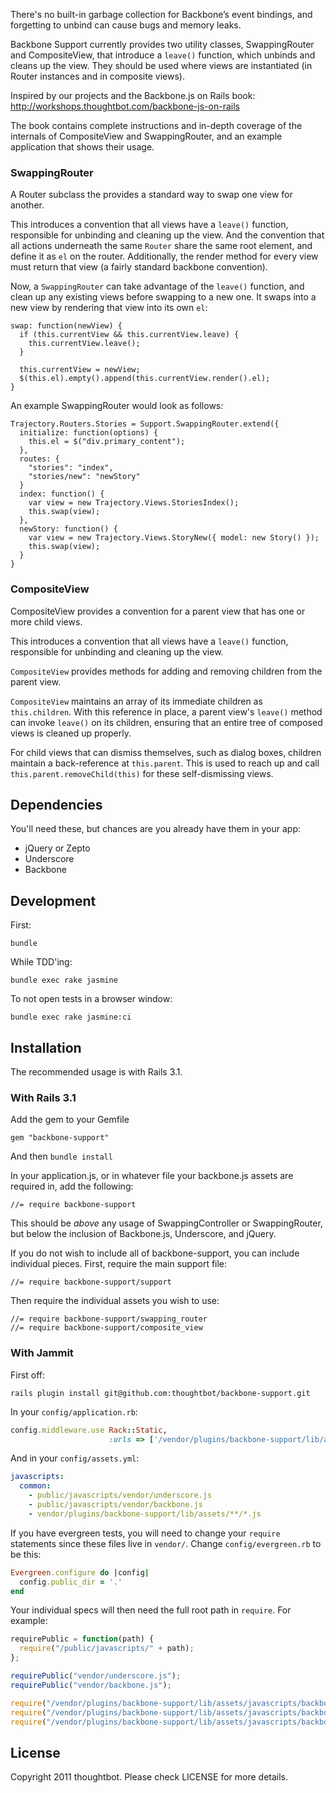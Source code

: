 There's no built-in garbage collection for Backbone’s event bindings, and 
forgetting to unbind can cause bugs and memory leaks.

Backbone Support currently provides two utility classes, SwappingRouter and CompositeView,
that introduce a `leave()` function, which unbinds and cleans up the view.
They should be used where views are instantiated (in Router instances and in composite views).

Inspired by our projects and the Backbone.js on Rails book:
http://workshops.thoughtbot.com/backbone-js-on-rails

The book contains complete instructions and in-depth coverage of the internals
of CompositeView and SwappingRouter, and an example application that shows
their usage.

### SwappingRouter

A Router subclass the provides a standard way to swap one view for another.

This introduces a convention that all views have a `leave()` function,
responsible for unbinding and cleaning up the view. And the convention that
all actions underneath the same `Router` share the same root element, and
define it as `el` on the router. Additionally, the render method for every
view must return that view (a fairly standard backbone convention).

Now, a `SwappingRouter` can take advantage of the `leave()` function, and
clean up any existing views before swapping to a new one.  It swaps into a new
view by rendering that view into its own `el`:

    swap: function(newView) {
      if (this.currentView && this.currentView.leave) {
        this.currentView.leave();
      }

      this.currentView = newView;
      $(this.el).empty().append(this.currentView.render().el);
    }

An example SwappingRouter would look as follows:

    Trajectory.Routers.Stories = Support.SwappingRouter.extend({
      initialize: function(options) {
        this.el = $("div.primary_content");
      },
      routes: {
        "stories": "index",
        "stories/new": "newStory"
      }
      index: function() {
        var view = new Trajectory.Views.StoriesIndex();
        this.swap(view);
      },
      newStory: function() {
        var view = new Trajectory.Views.StoryNew({ model: new Story() });
        this.swap(view);
      }
    }

### CompositeView

CompositeView provides a convention for a parent view that has one or more
child views.

This introduces a convention that all views have a `leave()` function,
responsible for unbinding and cleaning up the view.

`CompositeView` provides methods for adding and removing children from the
parent view.

`CompositeView` maintains an array of its immediate children as
`this.children`.  With this reference in place, a parent view's `leave()`
method can invoke `leave()` on its children, ensuring that an entire tree of
composed views is cleaned up properly.

For child views that can dismiss themselves, such as dialog boxes, children
maintain a back-reference at `this.parent`. This is used to reach up and call
`this.parent.removeChild(this)` for these self-dismissing views.

## Dependencies

You'll need these, but chances are you already have them in your app:

* jQuery or Zepto
* Underscore
* Backbone

## Development

First:

    bundle

While TDD'ing:

    bundle exec rake jasmine

To not open tests in a browser window:

    bundle exec rake jasmine:ci

## Installation

The recommended usage is with Rails 3.1.

### With Rails 3.1

Add the gem to your Gemfile

    gem "backbone-support"

And then `bundle install`

In your application.js, or in whatever file your backbone.js assets are
required in, add the following:

    //= require backbone-support

This should be _above_ any usage of SwappingController or SwappingRouter, but
below the inclusion of Backbone.js, Underscore, and jQuery.

If you do not wish to include all of backbone-support, you can include
individual pieces.  First, require the main support file:

    //= require backbone-support/support

Then require the individual assets you wish to use:

    //= require backbone-support/swapping_router
    //= require backbone-support/composite_view

### With Jammit

First off:

    rails plugin install git@github.com:thoughtbot/backbone-support.git

In your `config/application.rb`:

``` ruby
config.middleware.use Rack::Static,
                      :urls => ['/vendor/plugins/backbone-support/lib/assets/javascripts']
```

And in your `config/assets.yml`:

``` yaml
javascripts:
  common:
    - public/javascripts/vendor/underscore.js
    - public/javascripts/vendor/backbone.js
    - vendor/plugins/backbone-support/lib/assets/**/*.js
```

If you have evergreen tests, you will need to change your `require` statements
since these files live in `vendor/`. Change `config/evergreen.rb` to be this:

``` ruby
Evergreen.configure do |config|
  config.public_dir = '.'
end
```

Your individual specs will then need the full root path in `require`. For
example:

``` js
requirePublic = function(path) {
  require("/public/javascripts/" + path);
};

requirePublic("vendor/underscore.js");
requirePublic("vendor/backbone.js");

require("/vendor/plugins/backbone-support/lib/assets/javascripts/backbone-support.js");
require("/vendor/plugins/backbone-support/lib/assets/javascripts/backbone-support/composite_view.js");
require("/vendor/plugins/backbone-support/lib/assets/javascripts/backbone-support/swapping_router.js");
```

## License

Copyright 2011 thoughtbot. Please check LICENSE for more details.
